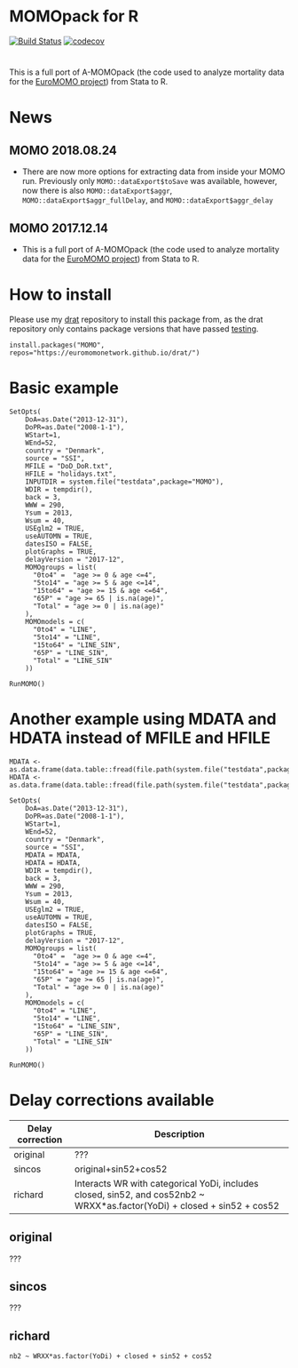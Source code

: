 # MOMOpack for R
[![Build Status](https://travis-ci.org/raubreywhite/MOMOpack-for-R.svg?branch=master)](https://travis-ci.org/raubreywhite/MOMOpack-for-R)
[![codecov](https://codecov.io/gh/raubreywhite/MOMOpack-for-R/branch/master/graph/badge.svg)](https://codecov.io/gh/raubreywhite/MOMOpack-for-R)

#
This is a full port of A-MOMOpack (the code used to analyze mortality data for the [EuroMOMO project](www.euroMOMO.eu)) from Stata to R.

# News

## MOMO 2018.08.24

* There are now more options for extracting data from inside your MOMO run. Previously only `MOMO::dataExport$toSave` was available, however, now there is also `MOMO::dataExport$aggr`, `MOMO::dataExport$aggr_fullDelay`, and `MOMO::dataExport$aggr_delay`
    
## MOMO 2017.12.14

* This is a full port of A-MOMOpack (the code used to analyze mortality data for the [EuroMOMO project](www.euroMOMO.eu)) from Stata to R.

# How to install

Please use my [drat](https://github.com/eddelbuettel/drat) repository to install this package from, as the drat repository only contains package versions that have passed [testing](http://travis-ci.org/euromomonetwork/MOMO).

```
install.packages("MOMO", repos="https://euromomonetwork.github.io/drat/")
```

# Basic example

```
SetOpts(
    DoA=as.Date("2013-12-31"),
    DoPR=as.Date("2008-1-1"),
    WStart=1,
    WEnd=52,
    country = "Denmark",
    source = "SSI",
    MFILE = "DoD_DoR.txt",
    HFILE = "holidays.txt",
    INPUTDIR = system.file("testdata",package="MOMO"),
    WDIR = tempdir(),
    back = 3,
    WWW = 290,
    Ysum = 2013,
    Wsum = 40,
    USEglm2 = TRUE,
    useAUTOMN = TRUE,
    datesISO = FALSE,
    plotGraphs = TRUE,
    delayVersion = "2017-12",
    MOMOgroups = list(
      "0to4" =  "age >= 0 & age <=4",
      "5to14" = "age >= 5 & age <=14",
      "15to64" = "age >= 15 & age <=64",
      "65P" = "age >= 65 | is.na(age)",
      "Total" = "age >= 0 | is.na(age)"
    ),
    MOMOmodels = c(
      "0to4" = "LINE",
      "5to14" = "LINE",
      "15to64" = "LINE_SIN",
      "65P" = "LINE_SIN",
      "Total" = "LINE_SIN"
    ))

RunMOMO()
```

# Another example using MDATA and HDATA instead of MFILE and HFILE

```
MDATA <- as.data.frame(data.table::fread(file.path(system.file("testdata",package="MOMO"),"DoD_DoR.txt")))
HDATA <- as.data.frame(data.table::fread(file.path(system.file("testdata",package="MOMO"),"holidays.txt")))

SetOpts(
    DoA=as.Date("2013-12-31"),
    DoPR=as.Date("2008-1-1"),
    WStart=1,
    WEnd=52,
    country = "Denmark",
    source = "SSI",
    MDATA = MDATA,
    HDATA = HDATA,
    WDIR = tempdir(),
    back = 3,
    WWW = 290,
    Ysum = 2013,
    Wsum = 40,
    USEglm2 = TRUE,
    useAUTOMN = TRUE,
    datesISO = FALSE,
    plotGraphs = TRUE,
    delayVersion = "2017-12",
    MOMOgroups = list(
      "0to4" =  "age >= 0 & age <=4",
      "5to14" = "age >= 5 & age <=14",
      "15to64" = "age >= 15 & age <=64",
      "65P" = "age >= 65 | is.na(age)",
      "Total" = "age >= 0 | is.na(age)"
    ),
    MOMOmodels = c(
      "0to4" = "LINE",
      "5to14" = "LINE",
      "15to64" = "LINE_SIN",
      "65P" = "LINE_SIN",
      "Total" = "LINE_SIN"
    ))

RunMOMO()
```

# Delay corrections available

| Delay correction | Description |
| --- | --- |
| original | ??? |
| sincos | original+sin52+cos52 |
| richard | Interacts WR with categorical YoDi, includes closed, sin52, and cos52nb2 ~ WRXX*as.factor(YoDi) + closed + sin52 + cos52 |

## original

???

## sincos

???

## richard

`nb2 ~ WRXX*as.factor(YoDi) + closed + sin52 + cos52`

